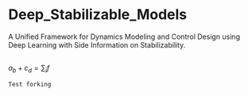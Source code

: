 # Deep_Stabilizable_Models
A Unified Framework for Dynamics Modeling and Control Design using Deep Learning with Side Information on Stabilizability.

##
$a_b+c_d=\sum_i f$

```
Test forking
```
